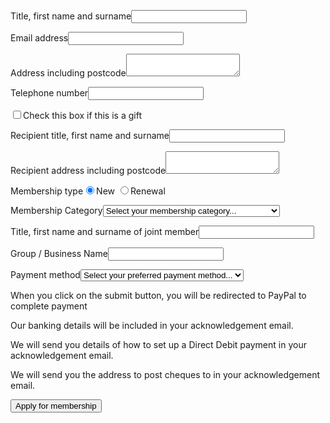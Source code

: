 <div class="application_form">
<p><label for="fullname" class="required">Title, first name and surname</label><input type="text" name="fullname" id="fullname" required></p>
<p><label for="emailaddress" class="required">Email address</label><input type="email" name="emailaddress" id="emailaddress" required></p>
<p><label for="address" class="required">Address including postcode</label><textarea name="address" id="address" required></textarea></p>
<p><label for="telephone">Telephone number</label><input type="tel" name="telephone" id="telephone" /></p>
  <p><label for="is_gift"><input type="checkbox" name="is_gift" id="is_gift" />Check this box if this is a gift</label></p>
<p class="hidden" id="giftname_field"><label for="giftname" class="required">Recipient title, first name and surname</label><input type="text" name="giftname" id="giftname"></p>
<p class="hidden" id="giftaddress_field"><label for="giftaddress" class="required">Recipient address including postcode</label><textarea name="giftaddress" id="giftaddress"></textarea></p>
  <p><span class="label" class="required">Membership type</span><label for="membership_type_new"><input type="radio" name="membership_type" id="membership_type_new" value="new" checked>New</label>
  <label for="membership_type_renewal"><input type="radio" name="membership_type" id="membership_type_renewal" value="renewal">Renewal</label>
</p>
<p><label for="membership_category" class="required">Membership Category</label><select name="membership_category" id="membership_category">
  <option value="">Select your membership category...</option>
  <option value="individual">Individual (£25)</option>
  <option value="joint">Joint (two Friends at the same address) £35</option>
  <option value="group">Group / Business (£40)</option>
  </select>
</p>
<p class="hidden" id="jointname_field"><label for="jointname" class="required">Title, first name and surname of joint member</label><input type="text" name="jointname" id="jointname" /></p>
<p class="hidden" id="groupname_field"><label for="groupname" class="required">Group / Business Name</label><input type="text" name="groupname" id="groupname" /></p>
<p><label for="payment_method" class="required">Payment method</label><select name="payment_method" id="payment_method" />
  <option value="">Select your preferred payment method...</option>
  <option value="paypal">PayPal</option>
  <option value="transfer">Bank Transfer</option>
  <option value="direct">Direct Debit</option>
  <option value="cheque">Cheque</option>
</select>
</p>
<p class="hidden payment_method_text" id="payment_method_paypal">When you click on the submit button, you will be redirected to PayPal to complete payment</p>
<p class="hidden payment_method_text" id="payment_method_transfer">Our banking details will be included in your acknowledgement email.</p>
<p class="hidden payment_method_text" id="payment_method_direct">We will send you details of how to set up a Direct Debit payment in your acknowledgement email.</p>
<p class="hidden payment_method_text" id="payment_method_cheque">We will send you the address to post cheques to  in your acknowledgement email.</p>
<p><button type="submit" name="apply" id="apply">Apply for membership</button></p>
</div>